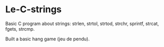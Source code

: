 # Le-C-strings

Basic C program about strings: strlen, strtol, strtod, strchr, sprintf, strcat, fgets, strcmp.

Built a basic hang game (jeu de pendu).
